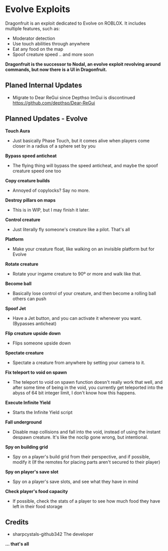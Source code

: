 # Evolve Exploits
Dragonfruit is an exploit dedicated to Evolve on ROBLOX. It includes multiple features, such as:
- Moderator detection
- Use touch abilities through anywhere
- Eat any food on the map
- Spoof creature speed
.. and more soon

**Dragonfruit is the successor to Nodal, an evolve exploit revolving around commands, but now there is a UI in Dragonfruit.**

## Planed Internal Updates
- Migrate to Dear ReGui since Depthso ImGui is discontinued https://github.com/depthso/Dear-ReGui

## Planned Updates - Evolve
**Touch Aura**

- Just basically Phase Touch, but it comes alive when players come closer in a radius of a sphere set by you

**Bypass speed anticheat**

- The flying thing will bypass the speed anticheat, and maybe the spoof creature speed one too

**Copy creature builds**

- Annoyed of copylocks? Say no more.

**Destroy pillars on maps**

- This is in WIP, but I may finish it later.

**Control creature**

- Just literally fly someone's creature like a pilot. That's all

**Platform**

- Make your creature float, like walking on an invisible platform but for Evolve

**Rotate creature**

- Rotate your ingame creature to 90º or more and walk like that.

**Become ball**

- Basically lose control of your creature, and then become a rolling ball others can push

**Spoof Jet**

- Have a Jet button, and you can activate it whenever you want. (Bypasses anticheat)

**Flip creature upside down**

- Flips someone upside down

**Spectate creature**

- Spectate a creature from anywhere by setting your camera to it.

**Fix teleport to void on spawn**

- The teleport to void on spawn function doesn't really work that well, and after some time of being in the void, you currently get teleported into the abyss of 64 bit integer limit, I don't know how this happens.

**Execute Infinite Yield**

- Starts the Infinite Yield script

**Fall underground**

- Disable map collisions and fall into the void, instead of using the instant despawn creature. It's like the noclip gone wrong, but intentional.

**Spy on building grid**

- Spy on a player's build grid from their perspective, and if possible, modify it (If the remotes for placing parts aren't secured to their player)

**Spy on player's save slot**

- Spy on a player's save slots, and see what they have in mind

**Check player's food capacity**

- If possible, check the stats of a player to see how much food they have left in their food storage

## Credits
- sharpcystals-github342 The developer

**... that's all**
